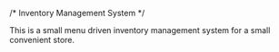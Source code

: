 /* Inventory Management System */

This is a small menu driven inventory management system for a small convenient store.